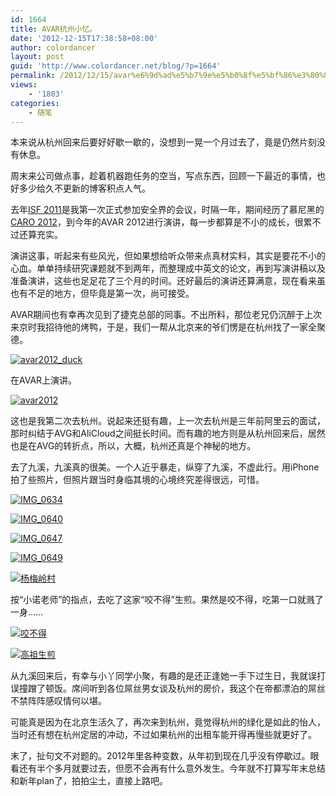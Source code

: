 ```yaml
---
id: 1664
title: AVAR杭州小忆。
date: '2012-12-15T17:38:58+08:00'
author: colordancer
layout: post
guid: 'http://www.colordancer.net/blog/?p=1664'
permalink: /2012/12/15/avar%e6%9d%ad%e5%b7%9e%e5%b0%8f%e5%bf%86%e3%80%82/
views:
    - '1803'
categories:
    - 随笔
---
```


本来说从杭州回来后要好好歇一歇的，没想到一晃一个月过去了，竟是仍然片刻没有休息。

周末来公司做点事，趁着机器跑任务的空当，写点东西，回顾一下最近的事情，也好多少给久不更新的博客积点人气。

去年[ISF 2011](http://www.colordancer.net/blog/2011_12_isf-2011%ef%bc%8c%e8%84%b1%e5%ba%93%e4%ba%8b%e4%bb%b6%e5%92%8c%e5%85%b6%e4%bb%96%e3%80%82 "ISF 2011，脱库事件和其他。")是我第一次正式参加安全界的会议，时隔一年，期间经历了慕尼黑的[CARO 2012](http://www.colordancer.net/blog/?p=1486 "CARO 2012欧洲之旅。")，到今年的AVAR 2012进行演讲，每一步都算是不小的成长，很累不过还算充实。

演讲这事，听起来有些风光，但如果想给听众带来点真材实料，其实是要花不小的心血。单单持续研究课题就不到两年，而整理成中英文的论文，再到写演讲稿以及准备演讲，这些也足足花了三个月的时间。还好最后的演讲还算满意，现在看来虽也有不足的地方，但毕竟是第一次，尚可接受。

AVAR期间也有幸再次见到了捷克总部的同事。不出所料，那位老兄仍沉醉于上次来京时我招待他的烤鸭，于是，我们一帮从北京来的爷们愣是在杭州找了一家全聚德。

[![](/images/wp-content/uploads/2012/12/avar2012_duck-600x358.jpg "avar2012_duck")](/images/wp-content/uploads/2012/12/avar2012_duck-e1355564648882.jpg)

在AVAR上演讲。

[![](/images/wp-content/uploads/2012/12/avar2012-600x337.jpg "avar2012")](/images/wp-content/uploads/2012/12/avar2012-e1355564804175.jpg)

这也是我第二次去杭州。说起来还挺有趣，上一次去杭州是三年前阿里云的面试，那时纠结于AVG和AliCloud之间挺长时间。而有趣的地方则是从杭州回来后，居然也是在AVG的转折点，所以，大概，杭州还真是个神秘的地方。

去了九溪，九溪真的很美。一个人近乎暴走，纵穿了九溪，不虚此行。用iPhone拍了些照片，但照片跟当时身临其境的心境终究差得很远，可惜。

[![](/images/wp-content/uploads/2012/12/IMG_0634-448x600.jpg "IMG_0634")](/images/wp-content/uploads/2012/12/IMG_0634.jpg)

[![](/images/wp-content/uploads/2012/12/IMG_0640-600x448.jpg "IMG_0640")](/images/wp-content/uploads/2012/12/IMG_0640.jpg)

[![IMG_0647](/images/wp-content/uploads/2012/12/IMG_0647-448x600.jpg)](/images/wp-content/uploads/2012/12/IMG_0647.jpg)

[![](/images/wp-content/uploads/2012/12/IMG_0649-448x600.jpg "IMG_0649")](/images/wp-content/uploads/2012/12/IMG_0649.jpg)

[![](/images/wp-content/uploads/2012/12/IMG_0670-448x600.jpg "杨梅岭村")](/images/wp-content/uploads/2012/12/IMG_0670.jpg)

按“小诺老师”的指点，去吃了这家“咬不得”生煎。果然是咬不得，吃第一口就溅了一身……

[![](/images/wp-content/uploads/2012/12/IMG_0629-448x600.jpg "咬不得")](/images/wp-content/uploads/2012/12/IMG_0629.jpg)

[![](/images/wp-content/uploads/2012/12/IMG_0630-448x600.jpg "高祖生煎")](/images/wp-content/uploads/2012/12/IMG_0630.jpg)

从九溪回来后，有幸与小丫同学小聚，有趣的是还正逢她一手下过生日，我就误打误撞蹭了顿饭。席间听到各位屌丝男女谈及杭州的房价，我这个在帝都漂泊的屌丝不禁阵阵感叹情何以堪。

可能真是因为在北京生活久了，再次来到杭州，竟觉得杭州的绿化是如此的怡人，当时还有想在杭州定居的冲动，不过如果杭州的出租车能开得再慢些就更好了。

末了，扯句文不对题的。2012年里各种变数，从年初到现在几乎没有停歇过。眼看还有半个多月就要过去，但愿不会再有什么意外发生。今年就不打算写年末总结和新年plan了，拍拍尘土，直接上路吧。